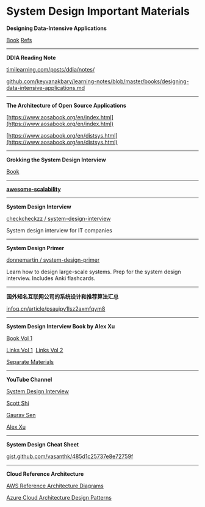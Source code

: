 # System Design Important Materials


**Designing Data-Intensive Applications**

[Book](https://github.com/jeffrey-xiao/papers/blob/master/textbooks/designing-data-intensive-applications.pdf) [Refs](https://github.com/ept/ddia-references)

* * *

**DDIA Reading Note**

[timilearning.com/posts/ddia/notes/](https://timilearning.com/posts/ddia/notes/)

[github.com/keyvanakbary/learning-notes/blob/master/books/designing-data-intensive-applications.md](https://github.com/keyvanakbary/learning-notes/blob/master/books/designing-data-intensive-applications.md)

* * *

**The Architecture of Open Source Applications**

[https://www.aosabook.org/en/index.html](https://www.aosabook.org/en/index.html)

[https://www.aosabook.org/en/distsys.html](https://www.aosabook.org/en/distsys.html)

* * *

**Grokking the System Design Interview**

[Book](https://github.com/G33kzD3n/Catalogue/blob/master/Grokking-the-system-design-interviewpdf-5-pdf-free%20(1).pdf)

* * *

**[awesome-scalability](https://github.com/binhnguyennus/awesome-scalability)**


* * *

**System Design Interview**

[checkcheckzz / system-design-interview](https://github.com/checkcheckzz/system-design-interview)

System design interview for IT companies

* * *

**System Design Primer**

[donnemartin / system-design-primer](https://github.com/donnemartin/system-design-primer)

Learn how to design large-scale systems. Prep for the system design interview. Includes Anki flashcards.

* * *

**国外知名互联网公司的系统设计和推荐算法汇总**

[infoq.cn/article/psaujpy1lsz2axmfqym8](https://www.infoq.cn/article/psaujpy1lsz2axmfqym8)

* * *

**System Design Interview Book by Alex Xu**

[Book Vol 1](https://github.com/G33kzD3n/Catalogue/blob/master/System%20Design%20Interview%20An%20Insider%E2%80%99s%20Guide%20by%20Alex%20Xu%20(z-lib.org).pdf)

[Links Vol 1](https://github.com/alex-xu-system/bytebytego/blob/main/system_design_links.md)  [Links Vol 2](https://github.com/alex-xu-system/bytebytego/blob/main/system_design_links_vol2.md)

[Separate Materials](https://bytebyte-go.s3.amazonaws.com/ByteByteGo_LinkedIn_PDF.pdf)

* * *

**YouTube Channel**

[System Design Interview](https://www.youtube.com/channel/UC9vLsnF6QPYuH51njmIooCQ) 

[Scott Shi](https://www.youtube.com/playlist?list=PLAd5bt5mn3V3TrrJFBpnu4PH9e8KZMvNA) 

[Gaurav Sen](https://www.youtube.com/c/GauravSensei)  

[Alex Xu](https://www.youtube.com/channel/UCZgt6AzoyjslHTC9dz0UoTw) 

* * *

**System Design Cheat Sheet**

[gist.github.com/vasanthk/485d1c25737e8e72759f](https://gist.github.com/vasanthk/485d1c25737e8e72759f)

* * *

**Cloud Reference Architecture**

[AWS Reference Architecture Diagrams](https://aws.amazon.com/architecture/reference-architecture-diagrams/?solutions-all.sort-by=item.additionalFields.sortDate&solutions-all.sort-order=desc&whitepapers-main.sort-by=item.additionalFields.sortDate&whitepapers-main.sort-order=desc&awsf.whitepapers-tech-category=*all&awsf.whitepapers-industries=*all)

[Azure Cloud Architecture Design Patterns](https://docs.microsoft.com/en-us/azure/architecture/patterns)
